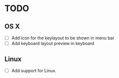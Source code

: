 TODO
====

OS X
----
- [ ] Add icon for the keylayout to be shown in menu bar
- [ ] Add keyboard layout preview in keyboard 

Linux
-----
- [ ] Add support for Linux.
